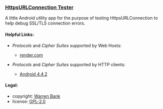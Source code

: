 ### [HttpsURLConnection Tester](https://github.com/warren-bank/Android-HttpsURLConnectionTester)

A little Android utility app for the purpose of testing HttpsURLConnection to help debug SSL/TLS connection errors.

#### Helpful Links:

* _Protocols_ and _Cipher Suites_ supported by Web Hosts:
  - [render.com](https://www.ssllabs.com/ssltest/analyze.html?d=warren-bank-hauk.onrender.com)

* _Protocols_ and _Cipher Suites_ supported by HTTP clients:
  - [Android 4.4.2](https://www.ssllabs.com/ssltest/viewClient.html?name=Android&version=4.4.2)

#### Legal:

* copyright: [Warren Bank](https://github.com/warren-bank)
* license: [GPL-2.0](https://www.gnu.org/licenses/old-licenses/gpl-2.0.txt)
